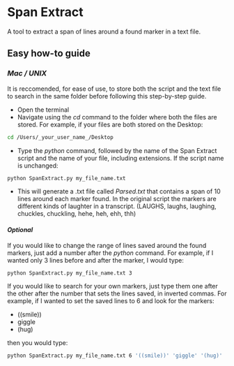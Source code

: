 # Span Extract

A tool to extract a span of lines around a found marker in a text file.

## Easy how-to guide

### _Mac / UNIX_

It is reccomended, for ease of use, to store both the script and the text file to search in the same folder before following this step-by-step guide.

- Open the terminal
- Navigate using the _cd_ command to the folder where both the files are stored. For example, if your files are both stored on the Desktop:

```bash
cd /Users/_your_user_name_/Desktop
```

- Type the _python_ command, followed by the name of the Span Extract script and the name of your file, including extensions. If the script name is unchanged:

```bash
python SpanExtract.py my_file_name.txt
```

- This will generate a .txt file called _Parsed.txt_ that contains a span of 10 lines around each marker found. In the original script the markers are different kinds of laughter in a transcript. (LAUGHS, laughs, laughing, chuckles, chuckling, hehe, heh, ehh, thh)

#### _Optional_
If you would like to change the range of lines saved around the found markers, just add a number after the _python_ command. For example, if I wanted only 3 lines before and after the marker, I would type:

```bash
python SpanExtract.py my_file_name.txt 3
```

If you would like to search for your own markers, just type them one after the other after the number that sets the lines saved, in inverted commas.  For example, if I wanted to set the saved lines to 6 and look for the markers:

- ((smile))
- giggle
- (hug)

then you would type:

```bash
python SpanExtract.py my_file_name.txt 6 '((smile))' 'giggle' '(hug)'
```